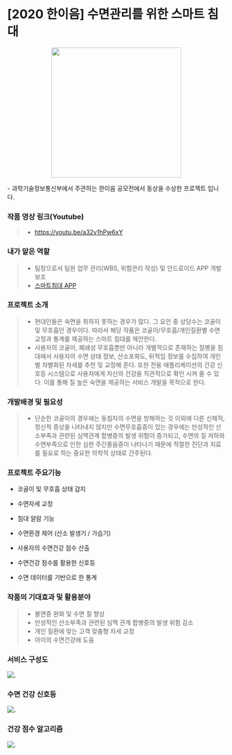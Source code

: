 # [2020 한이음] 수면관리를 위한 스마트 침대

<p align="center"><img src="https://i.imgur.com/U4luNfX.png" width="300" height="300"></p>
  - 과학기술정보통신부에서 주관하는 한이음 공모전에서 동상을 수상한 프로젝트 입니다.

### 작품 영상 링크(Youtube)
> - https://youtu.be/a32v1hPw6xY



### 내가 맡은 역할
> - 팀장으로서 팀원 업무 관리(WBS, 위험관리 작성) 및 안드로이드 APP 개발보조
> - [스마트침대 APP](https://github.com/sanhee/Hanium-SmartBedProject/tree/main/app/DreamLand)

### 프로젝트 소개

>- 현대인들은 숙면을 취하지 못하는 경우가 많다. 그 요인 중 상당수는 코골이 및 무호흡인 경우이다. 따라서 해당 작품은 코골이/무호흡/개인질환별 수면교정과 통계를 제공하는 스마트 침대를 제안한다. 
>- 사용자의 코골이, 폐쇄성 무호흡뿐만 아니라 개별적으로 존재하는 질병을 침대에서 사용자의 수면 상태 정보, 산소포화도, 뒤척임 정보를 수집하여 개인별 차별화된 자세를 추천 및 교정해 준다. 또한 전용 애플리케이션의 건강 신호등 시스템으로 사용자에게 자신의 건강을 직관적으로 확인 시켜 줄 수 있다. 이를 통해 질 높은 숙면을 제공하는 서비스 개발을 목적으로 한다.


### 개발배경 및 필요성
>- 단순한 코골이의 경우에는 동침자의 수면을 방해하는 것 이외에 다른 신체적, 정신적 증상을 나타내지 않지만 수면무호흡증이 있는 경우에는 만성적인 산소부족과 관련된 심맥관계 합병증의 발생 위험이 증가되고, 수면의 질 저하와 수면부족으로 인한 심한 주간졸음증이 나타나기 때문에 적절한 진단과 치료를 필요로 하는 중요한 의학적 상태로 간주된다.

### 프로젝트 주요기능

 - 코골이 및 무호흡 상태 감지

 - 수면자세 교정

 - 침대 알람 기능

 - 수면환경 제어 (산소 발생기 / 가습기)

 - 사용자의 수면건강 점수 산출

 - 수면건강 점수를 활용한 신호등

 - 수면 데이터를 기반으로 한 통계

### 작품의 기대효과 및 활용분야

>-  불면증 완화 및 수면 질 향상
>-  만성적인 산소부족과 관련된 심맥 관계 합병증의 발생 위험 감소
>-  개인 질환에 맞는 고객 맞춤형 자세 교정
>-  아이의 수면건강에 도움
   
    
### 서비스 구성도
![.](https://i.imgur.com/QdtHoGO.png)

### 수면 건강 신호등
![.](https://i.imgur.com/ipkmtFj.png)

### 건강 점수 알고리즘
![.](https://i.imgur.com/eqjutxt.png)

